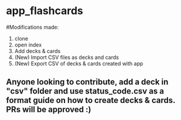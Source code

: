 # app_flashcards

#Modifications made:
1. clone
2. open index
3. Add decks & cards
4. (New) Import CSV files as decks and cards
5. (New) Export CSV of decks & cards created with app

## Anyone looking to contribute, add a deck in "csv" folder and use status_code.csv as a format guide on how to create decks & cards. PRs will be approved :)
